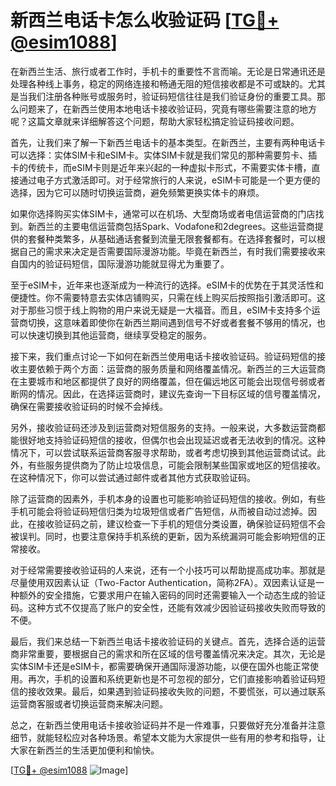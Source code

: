 # 新西兰电话卡怎么收验证码 [[TG💪+ @esim1088](https://t.me/s/esim1088)]

在新西兰生活、旅行或者工作时，手机卡的重要性不言而喻。无论是日常通讯还是处理各种线上事务，稳定的网络连接和畅通无阻的短信接收都是不可或缺的。尤其是当我们注册各种账号或服务时，验证码短信往往是我们验证身份的重要工具。那么问题来了，在新西兰使用本地电话卡接收验证码，究竟有哪些需要注意的地方呢？这篇文章就来详细解答这个问题，帮助大家轻松搞定验证码接收问题。

首先，让我们来了解一下新西兰电话卡的基本类型。在新西兰，主要有两种电话卡可以选择：实体SIM卡和eSIM卡。实体SIM卡就是我们常见的那种需要剪卡、插卡的传统卡，而eSIM卡则是近年来兴起的一种虚拟卡形式，不需要实体卡槽，直接通过电子方式激活即可。对于经常旅行的人来说，eSIM卡可能是一个更方便的选择，因为它可以随时切换运营商，避免频繁更换实体卡的麻烦。

如果你选择购买实体SIM卡，通常可以在机场、大型商场或者电信运营商的门店找到。新西兰的主要电信运营商包括Spark、Vodafone和2degrees。这些运营商提供的套餐种类繁多，从基础通话套餐到流量无限套餐都有。在选择套餐时，可以根据自己的需求来决定是否需要国际漫游功能。毕竟在新西兰，有时我们需要接收来自国内的验证码短信，国际漫游功能就显得尤为重要了。

至于eSIM卡，近年来也逐渐成为一种流行的选择。eSIM卡的优势在于其灵活性和便捷性。你不需要特意去实体店铺购买，只需在线上购买后按照指引激活即可。这对于那些习惯于线上购物的用户来说无疑是一大福音。而且，eSIM卡支持多个运营商切换，这意味着即使你在新西兰期间遇到信号不好或者套餐不够用的情况，也可以快速切换到其他运营商，继续享受稳定的服务。

接下来，我们重点讨论一下如何在新西兰使用电话卡接收验证码。验证码短信的接收主要依赖于两个方面：运营商的服务质量和网络覆盖情况。新西兰的三大运营商在主要城市和地区都提供了良好的网络覆盖，但在偏远地区可能会出现信号弱或者断网的情况。因此，在选择运营商时，建议先查询一下目标区域的信号覆盖情况，确保在需要接收验证码的时候不会掉线。

另外，接收验证码还涉及到运营商对短信服务的支持。一般来说，大多数运营商都能很好地支持验证码短信的接收，但偶尔也会出现延迟或者无法收到的情况。这种情况下，可以尝试联系运营商客服寻求帮助，或者考虑切换到其他运营商试试。此外，有些服务提供商为了防止垃圾信息，可能会限制某些国家或地区的短信接收。在这种情况下，你可以尝试通过邮件或者其他方式获取验证码。

除了运营商的因素外，手机本身的设置也可能影响验证码短信的接收。例如，有些手机可能会将验证码短信归类为垃圾短信或者广告短信，从而被自动过滤掉。因此，在接收验证码之前，建议检查一下手机的短信分类设置，确保验证码短信不会被误判。同时，也要注意保持手机系统的更新，因为系统漏洞可能会影响短信的正常接收。

对于经常需要接收验证码的人来说，还有一个小技巧可以帮助提高成功率。那就是尽量使用双因素认证（Two-Factor Authentication，简称2FA）。双因素认证是一种额外的安全措施，它要求用户在输入密码的同时还需要输入一个动态生成的验证码。这种方式不仅提高了账户的安全性，还能有效减少因验证码接收失败而导致的不便。

最后，我们来总结一下新西兰电话卡接收验证码的关键点。首先，选择合适的运营商非常重要，要根据自己的需求和所在区域的信号覆盖情况来决定。其次，无论是实体SIM卡还是eSIM卡，都需要确保开通国际漫游功能，以便在国外也能正常使用。再次，手机的设置和系统更新也是不可忽视的部分，它们直接影响着验证码短信的接收效果。最后，如果遇到验证码接收失败的问题，不要慌张，可以通过联系运营商客服或者切换运营商来解决问题。

总之，在新西兰使用电话卡接收验证码并不是一件难事，只要做好充分准备并注意细节，就能轻松应对各种场景。希望本文能为大家提供一些有用的参考和指导，让大家在新西兰的生活更加便利和愉快。

[[TG💪+ @esim1088](https://t.me/s/esim1088) ![Image](https://i.postimg.cc/4NQfJmqS/Snipaste-2025-05-13-00-14-12.png)]